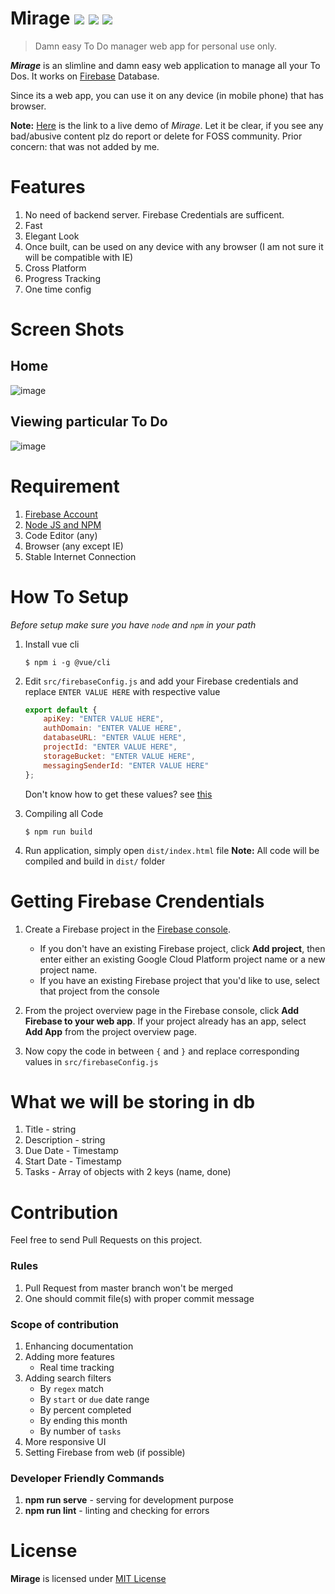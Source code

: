 # Mirage ![](https://img.shields.io/badge/Version-0.1.0b1-orange.svg?longCache=true&style=popout-square) ![](https://img.shields.io/badge/Production%20Status-Stable%2FBeta-green.svg?longCache=true&style=popout-square) ![](https://img.shields.io/badge/Platform-Cross%20Platform-blue.svg?longCache=true&style=popout-square)
> Damn easy To Do manager web app for personal use only.

**_Mirage_** is an slimline and damn easy web application to manage all your To Dos. It works on [Firebase](https://firebase.google.com) Database. 

Since its a web app, you can use it on any device (in mobile phone) that has browser.

**Note:** [Here](https://tbhaxor.me/mirage/test) is the link to a live demo of _Mirage_. Let it be clear, if you see any bad/abusive content plz do report or delete for FOSS community. Prior concern: that was not added by me.

# Features
1. No need of backend server. Firebase Credentials are sufficent.
2. Fast
3. Elegant Look
4. Once built, can be used on any device with any browser (I am not sure it will be compatible with IE)
5. Cross Platform
6. Progress Tracking
7. One time config

# Screen Shots
## Home
![image](https://user-images.githubusercontent.com/28386721/46574499-f3be3480-c9c1-11e8-838f-30b121d4c780.png)
## Viewing particular To Do
![image](https://user-images.githubusercontent.com/28386721/46574507-08023180-c9c2-11e8-9f73-8527146a3f88.png)

# Requirement
1. [Firebase Account](https://firebase.google.com/)
2. [Node JS and NPM](https://nodejs.org)
3. Code Editor (any)
4. Browser (any except IE)
5. Stable Internet Connection

# How To Setup
_Before setup make sure you have `node` and `npm` in your path_
1. Install vue cli
   ```
   $ npm i -g @vue/cli
   ```
2. Edit `src/firebaseConfig.js` and add your Firebase credentials and replace `ENTER VALUE HERE` with respective value
    ```js
    export default {
        apiKey: "ENTER VALUE HERE",
        authDomain: "ENTER VALUE HERE",
        databaseURL: "ENTER VALUE HERE",
        projectId: "ENTER VALUE HERE",
        storageBucket: "ENTER VALUE HERE",
        messagingSenderId: "ENTER VALUE HERE"
    };
    ```
    Don't know how to get these values? see [this](#getting-firebase-crendentials)

2. Compiling all Code
    ```
    $ npm run build
    ```
3. Run application, simply open `dist/index.html` file
**Note:** All code will be compiled and build in `dist/` folder

# Getting Firebase Crendentials
1. Create a Firebase project in the [Firebase console](https://console.firebase.google.com/).

    + If you don't have an existing Firebase project, click **Add project**, then enter either an existing Google Cloud Platform project name or a new project name.
    + If you have an existing Firebase project that you'd like to use, select that project from the console
2. From the project overview page in the Firebase console, click **Add Firebase to your web app**. If your project already has an app, select **Add App** from the project overview page.
3. Now copy the code in between `{` and `}` and replace corresponding values in `src/firebaseConfig.js`

# What we will be storing in db
1. Title - string
2. Description - string
3. Due Date - Timestamp
4. Start Date - Timestamp
5. Tasks - Array of objects with 2 keys (name, done)

# Contribution
Feel free to send Pull Requests on this project.

### Rules
1. Pull Request from master branch won't be merged
2. One should commit file(s) with proper commit message

### Scope of contribution
1. Enhancing documentation
2. Adding more features
    + Real time tracking
3. Adding search filters
    + By `regex` match
    + By `start` or `due` date range
    + By percent completed
    + By ending this month
    + By number of `tasks`
4. More responsive UI
5. Setting Firebase from web (if possible)


### Developer Friendly Commands
1. **npm run serve** - serving for development purpose
2. **npm run lint** - linting and checking for errors

# License
**Mirage** is licensed under [MIT License](https://github.com/tbhaxor/mirage/blob/master/LICENSE)
